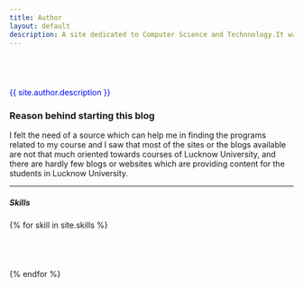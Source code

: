 ```yaml
---
title: Author
layout: default
description: A site dedicated to Computer Science and Technnology.It was Launched in 2017 for helping the students of Lucknow University in finding all the programs related to their course on a single site. The thought of launching this website came when I felt the need of a source which can help me in finding the programs related to my course and I saw that most of the sites or the blogs available are not that much oriented towards courses of Lucknow University, and  there are hardly few blogs or websites which are providing content for the students in Lucknow University.
---
```


 <h2 class="display-3" style="color:white!important">  Hi! there Folks, this is {{ site.author.name }}</h2>
  <p class="lead" style="color:blue!important">{{ site.author.description }}</p>

### Reason behind starting this blog

I felt the need of a source which can help me in finding the programs related to my course and I saw that most of the sites or the blogs available are not that much oriented towards courses of Lucknow University, and  there are hardly few blogs or websites which are providing content for the students in Lucknow University.

  <hr class="my-4">
  <h5 class="display-3">Skills</h5>
<div class="row">  
  {% for skill in site.skills %}
	<h6 style="color:white!important">{{ skill.title }} | {{skill.level}}%</h6>
		<div class="col-lg-12">
			<div class="progress progress-striped active">
				<div class="progress-bar progress-bar-{{skill.color}}" style="width: {{skill.level}}%"></div>
			</div>
		</div>	
{% endfor %}		
</div>	
